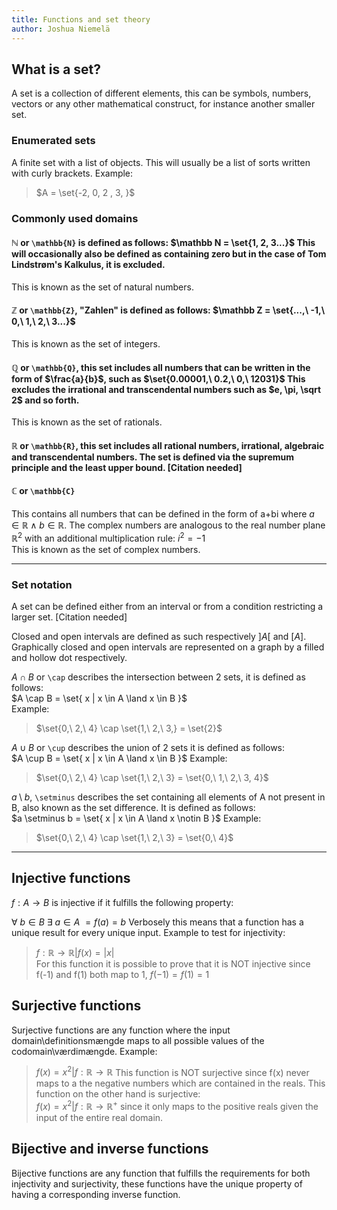 ```yaml
---
title: Functions and set theory
author: Joshua Niemelä
---
```

## What is a set?
A set is a collection of different elements, this can be symbols, numbers, vectors or any other mathematical construct, for instance another smaller set.  
### Enumerated sets
A finite set with a list of objects. This will usually be a list of sorts written with curly brackets. Example:
> $A = \set{-2, 0, 2 , 3, }$

### Commonly used domains
#### $\mathbb N$ or `\mathbb{N}` is defined as follows: $\mathbb N = \set{1, 2, 3...}$ This will occasionally also be defined as containing zero but in the case of Tom Lindstrøm's Kalkulus, it is excluded.  
This is known as the set of natural numbers.

#### $\mathbb Z$ or `\mathbb{Z}`, "Zahlen" is defined as follows: $\mathbb Z = \set{...,\ -1,\ 0,\ 1,\ 2,\ 3...}$  
This is known as the set of integers.

#### $\mathbb Q$ or `\mathbb{Q}`, this set includes all numbers that can be written in the form of $\frac{a}{b}$, such as $\set{0.00001,\ 0.2,\ 0,\ 12031}$ This excludes the irrational and transcendental numbers such as $e, \pi, \sqrt 2$ and so forth.
This is known as the set of rationals.

#### $\mathbb R$ or `\mathbb{R}`, this set includes all rational numbers, irrational, algebraic and transcendental numbers. The set is defined via the supremum principle and the least upper bound. [Citation needed]

#### $\mathbb C$ or `\mathbb{C}`
This contains all numbers that can be defined in the form of a+bi where $a\in \mathbb R \land b \in \mathbb R$. The complex numbers are analogous to the real number plane $\mathbb R^2$ with an additional multiplication rule: $i^2=-1$  
This is known as the set of complex numbers.

---

### Set notation
A set can be defined either from an interval or from a condition restricting a larger set. [Citation needed]

Closed and open intervals are defined as such respectively $]A[$ and $[A]$. Graphically closed and open intervals are represented on a graph by a filled and hollow dot respectively.

$A \cap B$ or `\cap` describes the intersection between 2 sets, it is defined as follows:  
$A \cap B = \set{ x | x \in A \land x \in B }$  
Example:  
> $\set{0,\ 2,\ 4} \cap \set{1,\ 2,\ 3,} = \set{2}$  

$A \cup B$ or `\cup` describes the union of 2 sets it is defined as follows:  
$A \cup B = \set{ x | x \in A \land x \in B }$
Example:
> $\set{0,\ 2,\ 4} \cap \set{1,\ 2,\ 3} = \set{0,\ 1,\ 2,\ 3, 4}$  

$a \setminus b$, `\setminus` describes the set containing all elements of A not present in B, also known as the set difference. It is defined as follows:  
$a \setminus b = \set{ x | x \in A \land x \notin B }$ Example:  
> $\set{0,\ 2,\ 4} \cap \set{1,\ 2,\ 3} = \set{0,\ 4}$  

---

## Injective functions
$f: A \rightarrow B$ is injective if it fulfills the following property:

 $\forall\ b \in B\ \exists\ a \in A\ = f(a) = b$ Verbosely this means that a function has a unique result for every unique input. Example to test for injectivity:
 > $f: \mathbb R \rightarrow \mathbb R  \vert f(x) = \vert x \vert$  
 > For this function it is possible to prove that it is NOT injective since f(-1) and f(1) both map to 1, $f(-1) = f(1) = 1$
## Surjective functions
Surjective functions are any function where the input domain\definitionsmængde maps to all possible values of the codomain\værdimængde. Example:
> $f(x)=x^2 \vert f: \mathbb R \rightarrow \mathbb R$ 
> This function is NOT surjective since f(x) never maps to a the negative numbers which are contained in the reals. This function on the other hand is surjective:  
> $f(x)=x^2 \vert f: \mathbb R \rightarrow  \mathbb  R^+$ since it only maps to the positive reals given the input of the entire real domain.
## Bijective and inverse functions
Bijective functions are any function that fulfills the requirements for both injectivity and surjectivity, these functions have the unique property of having a corresponding inverse function.
